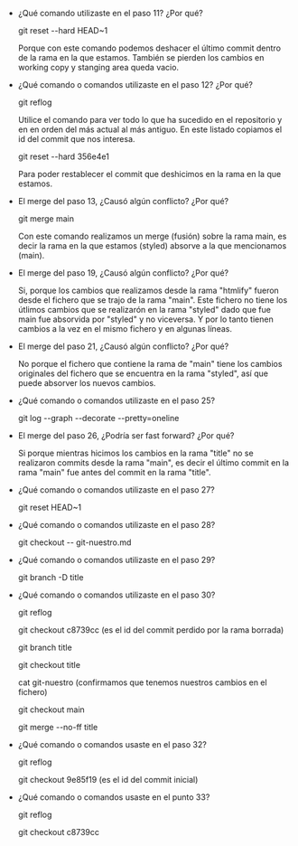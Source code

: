 - ¿Qué comando utilizaste en el paso 11? ¿Por qué?

    git reset --hard HEAD~1

    Porque con este comando podemos deshacer el último commit dentro de la rama en la que estamos. 
    También se pierden los cambios en working copy y stanging area queda vacio.

- ¿Qué comando o comandos utilizaste en el paso 12? ¿Por qué?

    git reflog

    Utilice el comando para ver todo lo que ha sucedido en el repositorio y en en orden del más actual al más antiguo.
    En este listado copiamos el id del commit que nos interesa.

    git reset --hard 356e4e1

    Para poder restablecer el commit que deshicimos en la rama en la que estamos.

- El merge del paso 13, ¿Causó algún conflicto? ¿Por qué?

    git merge main

    Con este comando realizamos un merge (fusión) sobre la rama main, es decir la rama en la que estamos (styled) absorve a la que mencionamos (main).

- El merge del paso 19, ¿Causó algún conflicto? ¿Por qué?

    Si, porque los cambios que realizamos desde la rama "htmlify" fueron desde el fichero que se trajo de la rama "main". 
    Este fichero no tiene los útlimos cambios que se realizarón en la rama "styled" dado que fue main fue absorvida por "styled" y no viceversa.
    Y por lo tanto tienen cambios a la vez en el mismo fichero y en algunas líneas.

- El merge del paso 21, ¿Causó algún conflicto? ¿Por qué?

    No porque el fichero que contiene la rama de "main" tiene los cambios originales del fichero que se encuentra en la rama "styled", así que puede absorver los nuevos cambios.

- ¿Qué comando o comandos utilizaste en el paso 25?

    git log --graph --decorate --pretty=oneline

- El merge del paso 26, ¿Podría ser fast forward? ¿Por qué?

    Si porque mientras hicimos los cambios en la rama "title" no se realizaron commits desde la rama "main", es decir el último commit en la rama "main" fue antes del commit en la rama "title".

- ¿Qué comando o comandos utilizaste en el paso 27?

    git reset HEAD~1

- ¿Qué comando o comandos utilizaste en el paso 28?

    git checkout -- git-nuestro.md

- ¿Qué comando o comandos utilizaste en el paso 29?

    git branch -D title

- ¿Qué comando o comandos utilizaste en el paso 30?

    git reflog
  
    git checkout c8739cc    (es el id del commit perdido por la rama borrada)
  
    git branch title
  
    git checkout title
  
    cat git-nuestro         (confirmamos que tenemos nuestros cambios en el fichero)
  
    git checkout main
  
    git merge --no-ff title

- ¿Qué comando o comandos usaste en el paso 32?

    git reflog
  
    git checkout 9e85f19    (es el id del commit inicial)

- ¿Qué comando o comandos usaste en el punto 33?

    git reflog
  
    git checkout c8739cc

